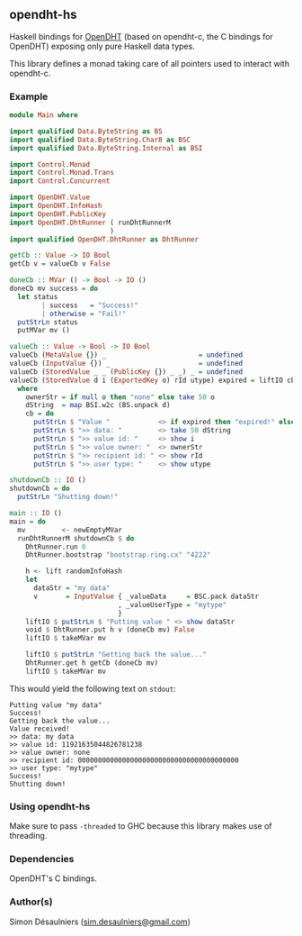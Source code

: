 
## opendht-hs

Haskell bindings for [OpenDHT](https://github.com/savoirfairelinux/opendht)
(based on opendht-c, the C bindings for OpenDHT) exposing only pure Haskell data
types.

This library defines a monad taking care of all pointers used to interact with
opendht-c.

### Example

```hs
module Main where

import qualified Data.ByteString as BS
import qualified Data.ByteString.Char8 as BSC
import qualified Data.ByteString.Internal as BSI

import Control.Monad
import Control.Monad.Trans
import Control.Concurrent

import OpenDHT.Value
import OpenDHT.InfoHash
import OpenDHT.PublicKey
import OpenDHT.DhtRunner ( runDhtRunnerM
                         )
import qualified OpenDHT.DhtRunner as DhtRunner

getCb :: Value -> IO Bool
getCb v = valueCb v False

doneCb :: MVar () -> Bool -> IO ()
doneCb mv success = do
  let status
        | success   = "Success!"
        | otherwise = "Fail!"
  putStrLn status
  putMVar mv ()

valueCb :: Value -> Bool -> IO Bool
valueCb (MetaValue {}) _                       = undefined
valueCb (InputValue {}) _                      = undefined
valueCb (StoredValue _ _ (PublicKey {}) _ _) _ = undefined
valueCb (StoredValue d i (ExportedKey o) rId utype) expired = liftIO cb >> return True
  where
    ownerStr = if null o then "none" else take 50 o
    dString  = map BSI.w2c (BS.unpack d)
    cb = do
      putStrLn $ "Value "            <> if expired then "expired!" else "received!"
      putStrLn $ ">> data: "         <> take 50 dString
      putStrLn $ ">> value id: "     <> show i
      putStrLn $ ">> value owner: "  <> ownerStr
      putStrLn $ ">> recipient id: " <> show rId
      putStrLn $ ">> user type: "    <> show utype

shutdownCb :: IO ()
shutdownCb = do
  putStrLn "Shutting down!"

main :: IO ()
main = do
  mv         <- newEmptyMVar
  runDhtRunnerM shutdownCb $ do
    DhtRunner.run 0
    DhtRunner.bootstrap "bootstrap.ring.cx" "4222"

    h <- lift randomInfoHash
    let
      dataStr = "my data"
      v       = InputValue { _valueData     = BSC.pack dataStr
                           , _valueUserType = "mytype"
                           }
    liftIO $ putStrLn $ "Putting value " <> show dataStr
    void $ DhtRunner.put h v (doneCb mv) False
    liftIO $ takeMVar mv

    liftIO $ putStrLn "Getting back the value..."
    DhtRunner.get h getCb (doneCb mv)
    liftIO $ takeMVar mv
```

This would yield the following text on `stdout`:

```
Putting value "my data"
Success!
Getting back the value...
Value received!
>> data: my data
>> value id: 11921635044826781238
>> value owner: none
>> recipient id: 0000000000000000000000000000000000000000
>> user type: "mytype"
Success!
Shutting down!
```

### Using opendht-hs

Make sure to pass `-threaded` to GHC because this library makes use of
threading.

### Dependencies

OpenDHT's C bindings.

### Author(s)

Simon Désaulniers (sim.desaulniers@gmail.com)

<!-- vim: set sts=2 ts=2 sw=2 tw=0 et :-->

